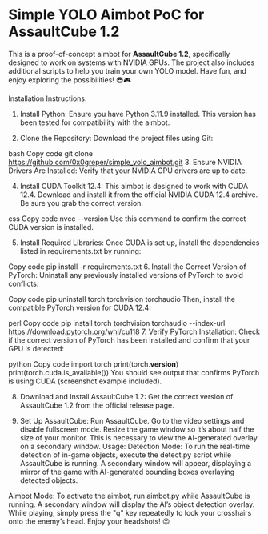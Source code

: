 # Simple YOLO Aimbot PoC for AssaultCube 1.2

This is a proof-of-concept aimbot for **AssaultCube 1.2**, specifically designed to work on systems with NVIDIA GPUs. The project also includes additional scripts to help you train your own YOLO model. Have fun, and enjoy exploring the possibilities! 😎🎮

Installation Instructions:
1. Install Python:
Ensure you have Python 3.11.9 installed. This version has been tested for compatibility with the aimbot.

2. Clone the Repository:
Download the project files using Git:

bash
Copy code
git clone https://github.com/0x0greper/simple_yolo_aimbot.git
3. Ensure NVIDIA Drivers Are Installed:
Verify that your NVIDIA GPU drivers are up to date.

4. Install CUDA Toolkit 12.4:
This aimbot is designed to work with CUDA 12.4. Download and install it from the official NVIDIA CUDA 12.4 archive. Be sure you grab the correct version.

css
Copy code
nvcc --version
Use this command to confirm the correct CUDA version is installed.

5. Install Required Libraries:
Once CUDA is set up, install the dependencies listed in requirements.txt by running:

Copy code
pip install -r requirements.txt
6. Install the Correct Version of PyTorch:
Uninstall any previously installed versions of PyTorch to avoid conflicts:

Copy code
pip uninstall torch torchvision torchaudio
Then, install the compatible PyTorch version for CUDA 12.4:

perl
Copy code
pip install torch torchvision torchaudio --index-url https://download.pytorch.org/whl/cu118
7. Verify PyTorch Installation:
Check if the correct version of PyTorch has been installed and confirm that your GPU is detected:

python
Copy code
import torch
print(torch.__version__)
print(torch.cuda.is_available())
You should see output that confirms PyTorch is using CUDA (screenshot example included).

8. Download and Install AssaultCube 1.2:
Get the correct version of AssaultCube 1.2 from the official release page.

9. Set Up AssaultCube:
Run AssaultCube.
Go to the video settings and disable fullscreen mode.
Resize the game window so it’s about half the size of your monitor. This is necessary to view the AI-generated overlay on a secondary window.
Usage:
Detection Mode:
To run the real-time detection of in-game objects, execute the detect.py script while AssaultCube is running. A secondary window will appear, displaying a mirror of the game with AI-generated bounding boxes overlaying detected objects.

Aimbot Mode:
To activate the aimbot, run aimbot.py while AssaultCube is running. A secondary window will display the AI’s object detection overlay. While playing, simply press the "q" key repeatedly to lock your crosshairs onto the enemy’s head. Enjoy your headshots! 😉

